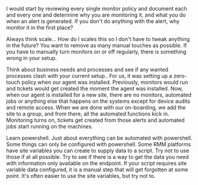 
I would start by reviewing every single monitor policy and document each and every one and determine why you are monitoring it, and what you do when an alert is generated. If you don't do anything with the alert, why monitor it in the first place?

Always think scale... How do I scales this so I don't have to tweak anything in the future? You want to remove as many manual touches as possible. If you have to manually turn monitors on or off regularly, there is something wrong in your setup.

Think about business needs and processes and see if any wanted processes clash with your current setup.. For us, it was setting up a zero-touch policy when our agent was installed. Previously, monitors would run and tickets would get created the moment the agent was installed. Now, when our agent is installed for a new site, there are no monitors, automated jobs or anything else that happens on the systems except for device audits and remote access. When we are done with our on-boarding, we add the site to a group, and from there, all the automated functions kick in. Monitoring turns on, tickets get created from those alerts and automated jobs start running on the machines.

Learn powershell. Just about everything can be automated with powershell. Some things can only be configured with powershell. Some RMM platforms have site variables you can create to supply data to a script. Try not to use those if at all possible. Try to see if there is a way to get the data you need with information only available on the endpoint. If your script requires site variable data configured, it is a manual step that will get forgotten at some point. It's often easier to use the site variables, but try not to.